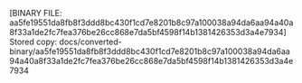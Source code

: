 [BINARY FILE: aa5fe19551da8fb8f3ddd8bc430f1cd7e8201b8c97a100038a94da6aa94a40a8f33a1de2fc7fea376be26cc868e7da5bf4598f14b1381426353d3a4e7934]
Stored copy: docs/converted-binary/aa5fe19551da8fb8f3ddd8bc430f1cd7e8201b8c97a100038a94da6aa94a40a8f33a1de2fc7fea376be26cc868e7da5bf4598f14b1381426353d3a4e7934
